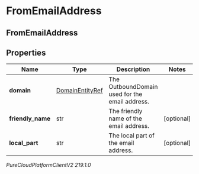 # FromEmailAddress

## FromEmailAddress

## Properties

|Name | Type | Description | Notes|
|------------ | ------------- | ------------- | -------------|
| **domain** | [DomainEntityRef](DomainEntityRef) | The OutboundDomain used for the email address. | |
| **friendly_name** | str | The friendly name of the email address. | [optional] |
| **local_part** | str | The local part of the email address. | [optional] |



_PureCloudPlatformClientV2 219.1.0_

